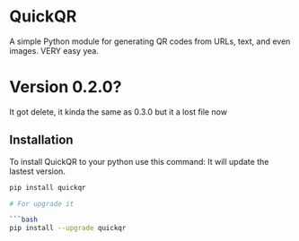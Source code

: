 # QuickQR

A simple Python module for generating QR codes from URLs, text, and even images. VERY easy yea.

# Version 0.2.0?
It got delete, it kinda the same as 0.3.0 but it a lost file now

## Installation

To install QuickQR to your python use this command:
It will update the lastest version.

```bash
pip install quickqr

# For upgrade it

```bash
pip install --upgrade quickqr


